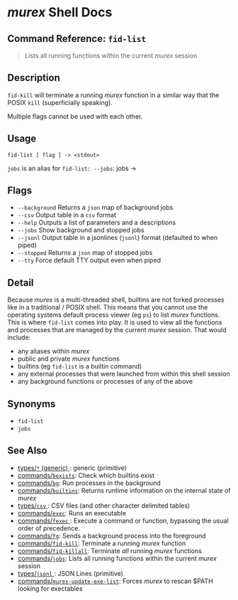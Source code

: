 # _murex_ Shell Docs

## Command Reference: `fid-list`

> Lists all running functions within the current _murex_ session

## Description

`fid-kill` will terminate a running _murex_ function in a similar way
that the POSIX `kill` (superficially speaking).

Multiple flags cannot be used with each other.

## Usage

    fid-list [ flag ] -> <stdout>
    
`jobs` is an alias for `fid-list: --jobs`:
    jobs -> <stdout>

## Flags

* `--background`
    Returns a `json` map of background jobs
* `--csv`
    Output table in a `csv` format
* `--help`
    Outputs a list of parameters and a descriptions
* `--jobs`
    Show background and stopped jobs
* `--jsonl`
    Output table in a jsonlines (`jsonl`) format (defaulted to when piped)
* `--stopped`
    Returns a `json` map of stopped jobs
* `--tty`
    Force default TTY output even when piped

## Detail

Because _murex_ is a multi-threaded shell, builtins are not forked processes
like in a traditional / POSIX shell. This means that you cannot use the
operating systems default process viewer (eg `ps`) to list _murex_ functions.
This is where `fid-list` comes into play. It is used to view all the functions
and processes that are managed by the current _murex_ session. That would
include:
* any aliases within _murex_
* public and private _murex_ functions
* builtins (eg `fid-list` is a builtin command)
* any external processes that were launched from within this shell session
* any background functions or processes of any of the above

## Synonyms

* `fid-list`
* `jobs`


## See Also

* [types/`*` (generic) ](../types/generic.md):
  generic (primitive)
* [commands/`bexists`](../commands/bexists.md):
  Check which builtins exist
* [commands/`bg`](../commands/bg.md):
  Run processes in the background
* [commands/`builtins`](../commands/runtime.md):
  Returns runtime information on the internal state of _murex_
* [types/`csv` ](../types/csv.md):
  CSV files (and other character delimited tables)
* [commands/`exec`](../commands/exec.md):
  Runs an executable
* [commands/`fexec` ](../commands/fexec.md):
  Execute a command or function, bypassing the usual order of precedence.
* [commands/`fg`](../commands/fg.md):
  Sends a background process into the foreground
* [commands/`fid-kill`](../commands/fid-kill.md):
  Terminate a running _murex_ function
* [commands/`fid-killall`](../commands/fid-killall.md):
  Terminate _all_ running _murex_ functions
* [commands/`jobs`](../commands/fid-list.md):
  Lists all running functions within the current _murex_ session
* [types/`jsonl` ](../types/jsonl.md):
  JSON Lines (primitive)
* [commands/`murex-update-exe-list`](../commands/murex-update-exe-list.md):
  Forces _murex_ to rescan $PATH looking for exectables